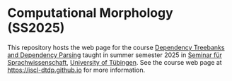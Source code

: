 # Computational Morphology (SS2025)

This repository hosts the web page for the course
[Dependency Treebanks and Dependency Parsing](https://iscl-dtdp.github.io)
taught in summer semester 2025 in
[Seminar für Sprachwissenschaft](http://sfs.uni-tuebingen.de/),
[University of Tübingen](http://uni-tuebingen.de/).
See the course web page at <https://iscl-dtdp.github.io> for more
information.
